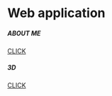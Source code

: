 # Web application

<div class="card text-center" style="width: 18rem;">
  <div class="card-body">
    <h5 class="card-title">ABOUT ME</h5>
    <a href="#" class="btn btn-primary">CLICK</a>
  </div>
</div>

<div class="card" style="width: 18rem;">
  <div class="card-body">
    <h5 class="card-title">3D</h5>
    <a href="#" class="btn btn-primary">CLICK</a>
  </div>
</div>
